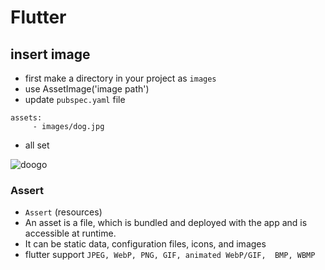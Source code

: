 # Flutter

## insert image

- first make a directory in your project as `images`
- use AssetImage('image path')
- update `pubspec.yaml` file

```
assets:
     - images/dog.jpg
```

- all set

![doogo](addImage.png)

### Assert

- `Assert` (resources)
- An asset is a file, which is bundled and deployed with the app and is accessible at runtime.
- It can be static data, configuration files, icons, and images
- flutter support `JPEG, WebP, PNG, GIF, animated WebP/GIF,  BMP, WBMP`

